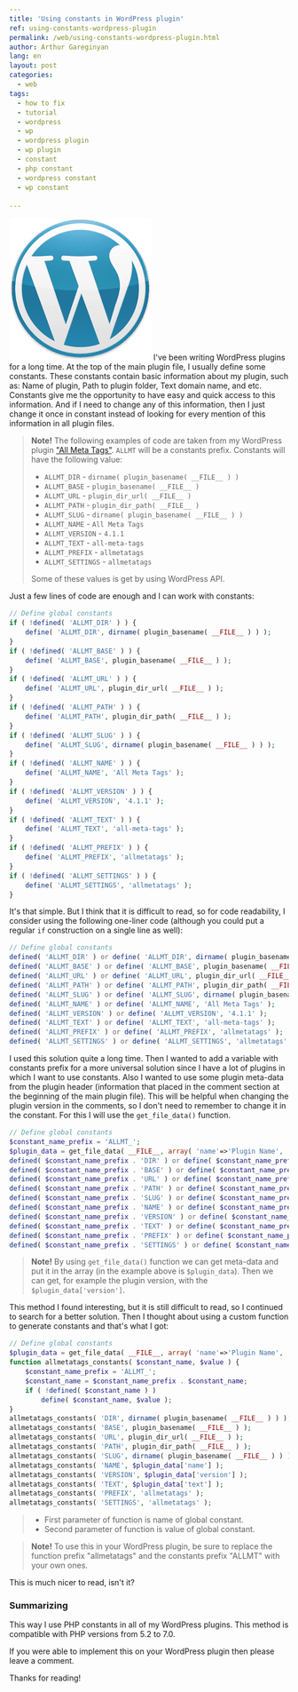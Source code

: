 ```yaml
---
title: 'Using constants in WordPress plugin'
ref: using-constants-wordpress-plugin
permalink: /web/using-constants-wordpress-plugin.html
author: Arthur Gareginyan
lang: en
layout: post
categories:
  - web
tags:
  - how to fix
  - tutorial
  - wordpress
  - wp
  - wordpress plugin
  - wp plugin
  - constant
  - php constant
  - wordpress constant
  - wp constant

---
```


![thumb](/images/thumbnail/wordpress.png)
I've been writing WordPress plugins for a long time. At the top of the main plugin file, I usually define some constants. These constants contain basic information about my plugin, such as: Name of plugin, Path to plugin folder, Text domain name, and etc. Constants give me the opportunity to have easy and quick access to this information. And if I need to change any of this information, then I just change it once in constant instead of looking for every mention of this information in all plugin files.

> **Note!** The following examples of code are taken from my WordPress plugin ["All Meta Tags"](https://wordpress.org/plugins/all-meta-tags/). `ALLMT` will be a constants prefix. Constants will have the following value:
> 
> * `ALLMT_DIR` - `dirname( plugin_basename( __FILE__ ) )`
> * `ALLMT_BASE` - `plugin_basename( __FILE__ )`
> * `ALLMT_URL` - `plugin_dir_url( __FILE__ )`
> * `ALLMT_PATH` - `plugin_dir_path( __FILE__ )`
> * `ALLMT_SLUG` - `dirname( plugin_basename( __FILE__ ) )`
> * `ALLMT_NAME` - `All Meta Tags`
> * `ALLMT_VERSION` - `4.1.1`
> * `ALLMT_TEXT` - `all-meta-tags`
> * `ALLMT_PREFIX` - `allmetatags`
> * `ALLMT_SETTINGS` - `allmetatags`
> 
> Some of these values is get by using WordPress API.

Just a few lines of code are enough and I can work with constants:

```php
// Define global constants
if ( !defined( 'ALLMT_DIR' ) ) {
	define( 'ALLMT_DIR', dirname( plugin_basename( __FILE__ ) ) );
}
if ( !defined( 'ALLMT_BASE' ) ) {
	define( 'ALLMT_BASE', plugin_basename( __FILE__ ) );
}
if ( !defined( 'ALLMT_URL' ) ) {
	define( 'ALLMT_URL', plugin_dir_url( __FILE__ ) );
}
if ( !defined( 'ALLMT_PATH' ) ) {
	define( 'ALLMT_PATH', plugin_dir_path( __FILE__ ) );
}
if ( !defined( 'ALLMT_SLUG' ) ) {
	define( 'ALLMT_SLUG', dirname( plugin_basename( __FILE__ ) ) );
}
if ( !defined( 'ALLMT_NAME' ) ) {
	define( 'ALLMT_NAME', 'All Meta Tags' );
}
if ( !defined( 'ALLMT_VERSION' ) ) {
	define( 'ALLMT_VERSION', '4.1.1' );
}
if ( !defined( 'ALLMT_TEXT' ) ) {
	define( 'ALLMT_TEXT', 'all-meta-tags' );
}
if ( !defined( 'ALLMT_PREFIX' ) ) {
	define( 'ALLMT_PREFIX', 'allmetatags' );
}
if ( !defined( 'ALLMT_SETTINGS' ) ) {
	define( 'ALLMT_SETTINGS', 'allmetatags' );
}
```

It's that simple. But I think that it is difficult to read, so for code readability, I consider using the following one-liner code (although you could put a regular `if` construction on a single line as well):

```php
// Define global constants
defined( 'ALLMT_DIR' ) or define( 'ALLMT_DIR', dirname( plugin_basename( __FILE__ ) ) );
defined( 'ALLMT_BASE' ) or define( 'ALLMT_BASE', plugin_basename( __FILE__ ) );
defined( 'ALLMT_URL' ) or define( 'ALLMT_URL', plugin_dir_url( __FILE__ ) );
defined( 'ALLMT_PATH' ) or define( 'ALLMT_PATH', plugin_dir_path( __FILE__ ) );
defined( 'ALLMT_SLUG' ) or define( 'ALLMT_SLUG', dirname( plugin_basename( __FILE__ ) ) );
defined( 'ALLMT_NAME' ) or define( 'ALLMT_NAME', 'All Meta Tags' );
defined( 'ALLMT_VERSION' ) or define( 'ALLMT_VERSION', '4.1.1' );
defined( 'ALLMT_TEXT' ) or define( 'ALLMT_TEXT', 'all-meta-tags' );
defined( 'ALLMT_PREFIX' ) or define( 'ALLMT_PREFIX', 'allmetatags' );
defined( 'ALLMT_SETTINGS' ) or define( 'ALLMT_SETTINGS', 'allmetatags' );
```

I used this solution quite a long time. Then I wanted to add a variable with constants prefix for a more universal solution since I have a lot of plugins in which I want to use constants. Also I wanted to use some plugin meta-data from the plugin header (information that placed in the comment section at the beginning of the main plugin file). This will be helpful when changing the plugin version in the comments, so I don't need to remember to change it in the constant. For this I will use the `get_file_data()` function.

```php
// Define global constants
$constant_name_prefix = 'ALLMT_';
$plugin_data = get_file_data( __FILE__, array( 'name'=>'Plugin Name', 'version'=>'Version', 'text'=>'Text Domain' ) );
defined( $constant_name_prefix . 'DIR' ) or define( $constant_name_prefix . 'DIR', dirname( plugin_basename( __FILE__ ) ) );
defined( $constant_name_prefix . 'BASE' ) or define( $constant_name_prefix . 'BASE', plugin_basename( __FILE__ ) );
defined( $constant_name_prefix . 'URL' ) or define( $constant_name_prefix . 'URL', plugin_dir_url( __FILE__ ) );
defined( $constant_name_prefix . 'PATH' ) or define( $constant_name_prefix . 'PATH', plugin_dir_path( __FILE__ ) );
defined( $constant_name_prefix . 'SLUG' ) or define( $constant_name_prefix . 'SLUG', dirname( plugin_basename( __FILE__ ) ) );
defined( $constant_name_prefix . 'NAME' ) or define( $constant_name_prefix . 'NAME', $plugin_data['name'] );
defined( $constant_name_prefix . 'VERSION' ) or define( $constant_name_prefix . 'VERSION', $plugin_data['version'] );
defined( $constant_name_prefix . 'TEXT' ) or define( $constant_name_prefix . 'TEXT', $plugin_data['text'] );
defined( $constant_name_prefix . 'PREFIX' ) or define( $constant_name_prefix . 'PREFIX', 'allmetatags' );
defined( $constant_name_prefix . 'SETTINGS' ) or define( $constant_name_prefix . 'SETTINGS', 'allmetatags' );
```

> **Note!** By using `get_file_data()` function we can get meta-data and put it in the array (in the example above is `$plugin_data`). Then we can get, for example the plugin version, with the `$plugin_data['version']`.


This method I found interesting, but it is still difficult to read, so I continued to search for a better solution. Then I thought about using a custom function to generate constants and that's what I got:

```php
// Define global constants
$plugin_data = get_file_data( __FILE__, array( 'name'=>'Plugin Name', 'version'=>'Version', 'text'=>'Text Domain' ) );
function allmetatags_constants( $constant_name, $value ) {
    $constant_name_prefix = 'ALLMT_';
    $constant_name = $constant_name_prefix . $constant_name;
    if ( !defined( $constant_name ) )
        define( $constant_name, $value );
}
allmetatags_constants( 'DIR', dirname( plugin_basename( __FILE__ ) ) );
allmetatags_constants( 'BASE', plugin_basename( __FILE__ ) );
allmetatags_constants( 'URL', plugin_dir_url( __FILE__ ) );
allmetatags_constants( 'PATH', plugin_dir_path( __FILE__ ) );
allmetatags_constants( 'SLUG', dirname( plugin_basename( __FILE__ ) ) );
allmetatags_constants( 'NAME', $plugin_data['name'] );
allmetatags_constants( 'VERSION', $plugin_data['version'] );
allmetatags_constants( 'TEXT', $plugin_data['text'] );
allmetatags_constants( 'PREFIX', 'allmetatags' );
allmetatags_constants( 'SETTINGS', 'allmetatags' );
```

> * First parameter of function is name of global constant.
> * Second parameter of function is value of global constant.

> **Note!** To use this in your WordPress plugin, be sure to replace the function prefix "allmetatags" and the constants prefix "ALLMT" with your own ones.

This is much nicer to read, isn't it?



### Summarizing

This way I use PHP constants in all of my WordPress plugins. This method is compatible with PHP versions from 5.2 to 7.0.

If you were able to implement this on your WordPress plugin then please leave a comment.

Thanks for reading!